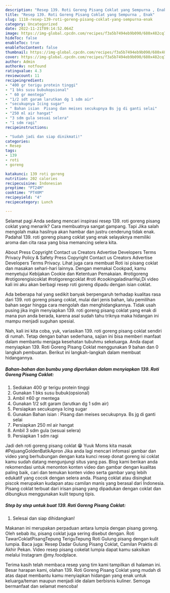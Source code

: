 ```yaml
---
description: "Resep 139. Roti Goreng Pisang Coklat yang Sempurna , Enak"
title: "Resep 139. Roti Goreng Pisang Coklat yang Sempurna , Enak"
slug: 1118-resep-139-roti-goreng-pisang-coklat-yang-sempurna-enak
category: Uncategorized
date: 2022-11-21T09:14:52.064Z
image: https://img-global.cpcdn.com/recipes/f3a5b7494eb9b090/680x482cq70/139-roti-goreng-pisang-coklat-foto-resep-utama.jpg
hideToc: false
enableToc: true
enableTocContent: false
thumbnail: https://img-global.cpcdn.com/recipes/f3a5b7494eb9b090/680x482cq70/139-roti-goreng-pisang-coklat-foto-resep-utama.jpg
cover: https://img-global.cpcdn.com/recipes/f3a5b7494eb9b090/680x482cq70/139-roti-goreng-pisang-coklat-foto-resep-utama.jpg
author: Admin
authorAv: notfound
ratingvalue: 4.3
reviewcount: 11
recipeingredient:
- "400 gr terigu protein tinggi"
- "1 bks susu bubukopsional"
- " 60 gr mentega"
- "1/2 sdt garam larutkan dg 1 sdm air"
- "secukupnya Icing sugar"
- " Bahan isian  Pisang dan meises secukupnya Bs jg di ganti selai"
- "250 ml air hangat"
- "3 sdm gula sesuai selera"
- "1 sdm ragi"
recipeinstructions:

- "Sudah jadi dan siap dinikmati!"
categories:
- Resep
tags:
- 139
- roti
- goreng

katakunci: 139 roti goreng 
nutrition: 202 calories
recipecuisine: Indonesian
preptime: "PT24M"
cooktime: "PT40M"
recipeyield: "4"
recipecategory: Lunch

---
```



Selamat pagi Anda sedang mencari inspirasi resep 139. roti goreng pisang coklat yang menarik? Cara membuatnya sangat gampang. Tapi Jika salah mengolah maka hasilnya akan hambar dan justru cenderung tidak enak. Padahal 139. roti goreng pisang coklat yang enak selayaknya memiliki aroma dan cita rasa yang bisa memancing selera kita.


About Press Copyright Contact us Creators Advertise Developers Terms Privacy Policy &amp; Safety Press Copyright Contact us Creators Advertise Developers Terms Privacy. Lihat juga cara membuat Roti isi pisang coklat dan masakan sehari-hari lainnya. Dengan memakai Cookpad, kamu menyetujui Kebijakan Cookie dan Ketentuan Pemakaian. #rotigoreng #rotigorengisicoklat #rotigorengcoklat #roti #cookingaladinarHai,Di video kali ini aku akan berbagi resep roti goreng dipadu dengan isian coklat.

Ada beberapa hal yang sedikit banyak berpengaruh terhadap kualitas rasa dari 139. roti goreng pisang coklat, mulai dari jenis bahan, lalu pemilihan bahan segar hingga cara mengolah dan menghidangkannya. Tidak usah pusing jika ingin menyiapkan 139. roti goreng pisang coklat yang enak di mana pun anda berada, karena asal sudah tahu triknya maka hidangan ini mampu menjadi suguhan spesial.


Nah, kali ini kita coba, yuk, variasikan 139. roti goreng pisang coklat sendiri di rumah. Tetap dengan bahan sederhana, sajian ini bisa memberi manfaat dalam membantu menjaga kesehatan tubuhmu sekeluarga. Anda dapat menyiapkan 139. Roti Goreng Pisang Coklat menggunakan 9 bahan dan 0 langkah pembuatan. Berikut ini langkah-langkah dalam membuat hidangannya.

<!--inarticleads1-->

##### Bahan-bahan dan bumbu yang diperlukan dalam menyiapkan 139. Roti Goreng Pisang Coklat:

1. Sediakan 400 gr terigu protein tinggi
1. Gunakan 1 bks susu bubuk(opsional)
1. Ambil  ±60 gr mentega
1. Gunakan 1/2 sdt garam (larutkan dg 1 sdm air)
1. Persiapkan secukupnya Icing sugar
1. Gunakan  Bahan isian : Pisang dan meises secukupnya. Bs jg di ganti selai
1. Persiapkan 250 ml air hangat
1. Ambil 3 sdm gula (sesuai selera)
1. Persiapkan 1 sdm ragi


Jadi deh roti goreng pisang coklat 😁 Yuuk Moms kita masak ️ #PejuangGoldenBatikApron Jika anda lagi mencari infomasi gambar dan video yang berhubungan dengan kata kunci resep donat goreng isi coklat kamu sudah datang mengunjungi situs yang pas. Blog kami berikan anda rekomendasi untuk menonton konten video dan gambar dengan kualitas paling baik, cari dan temukan konten video serta gambar yang lebih edukatif yang cocok dengan selera anda. Pisang coklat atau disingkat piscok merupakan kudapan atau camilan manis yang berasal dari Indonesia. Pisang coklat terbuat dari irisan pisang yang dipadukan dengan coklat dan dibungkus menggunakan kulit tepung tipis. 

<!--inarticleads2-->

##### Step by step untuk buat 139. Roti Goreng Pisang Coklat:


1. Selesai dan siap dihidangkan!

Makanan ini merupakan perpaduan antara lumpia dengan pisang goreng. Oleh sebab itu, pisang coklat juga sering disebut dengan. Roti TawarCoklatPisangTepung TeriguTepung Roti Gulung pisang dengan kulit lumpia. Baca juga: Resep Dadar Gulung Pisang Coklat, Camilan Praktis di Akhir Pekan. Video resep pisang cokelat lumpia dapat kamu saksikan melalui Instagram @my.foodplace. 

Terima kasih telah membaca resep yang tim kami tampilkan di halaman ini. Besar harapan kami, olahan 139. Roti Goreng Pisang Coklat yang mudah di atas dapat membantu kamu menyiapkan hidangan yang enak untuk keluarga/teman maupun menjadi ide dalam berbisnis kuliner. Semoga bermanfaat dan selamat mencoba!
